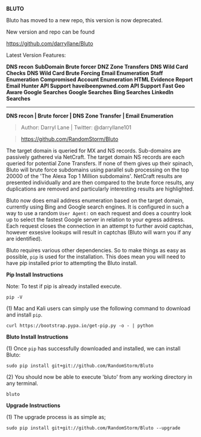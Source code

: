 **BLUTO**

Bluto has moved to a new repo, this version is now deprecated.

New version and repo can be found

https://github.com/darryllane/Bluto

Latest Version Features:

**DNS recon**
**SubDomain Brute forcer**
**DNZ Zone Transfers**
**DNS Wild Card Checks**
**DNS Wild Card Brute Forcing**
**Email Enumeration**
**Staff Enumeration**
**Compromised Account Enumeration**
**HTML Evidence Report**
**Email Hunter API Support**
**haveibeenpwned.com API Support**
**Fast Geo Aware Google Searches**
**Google Searches**
**Bing Searches**
**LinkedIn Searches**

-----
**DNS recon | Brute forcer | DNS Zone Transfer | Email Enumeration**
 
>Author: Darryl Lane  |  Twitter: @darryllane101

>https://github.com/RandomStorm/Bluto


The target domain is queried for MX and NS records. Sub-domains are passively gathered via NetCraft. The target domain NS records are each queried for potential Zone Transfers. If none of them gives up their spinach, Bluto will brute force subdomains using parallel sub processing on the top 20000 of the 'The Alexa Top 1 Million subdomains'. NetCraft results are presented individually and are then compared to the brute force results, any duplications are removed and particularly interesting results are highlighted. 

Bluto now does email address enumeration based on the target domain, currently using Bing and Google search engines. It is configured in such a way to use a random `User Agent:` on each request and does a country look up to select the fastest Google server in relation to your egress address. Each request closes the connection in an attempt to further avoid captchas, however exsesive lookups will result in captchas (Bluto will warn you if any are identified). 
         
Bluto requires various other dependencies. So to make things as easy as possible, `pip` is used for the installation. This does mean you will need to have pip installed prior to attempting the Bluto install.

**Pip Install Instructions**

Note: To test if pip is already installed execute.

`pip -V`

(1) Mac and Kali users can simply use the following command to download and install `pip`.

`curl https://bootstrap.pypa.io/get-pip.py -o - | python`

**Bluto Install Instructions**

(1) Once `pip` has successfully downloaded and installed, we can install Bluto:

`sudo pip install git+git://github.com/RandomStorm/Bluto`

(2) You should now be able to execute 'bluto' from any working directory in any terminal.
 
`bluto`

**Upgrade Instructions**

(1) The upgrade process is as simple as;

`sudo pip install git+git://github.com/RandomStorm/Bluto --upgrade`


